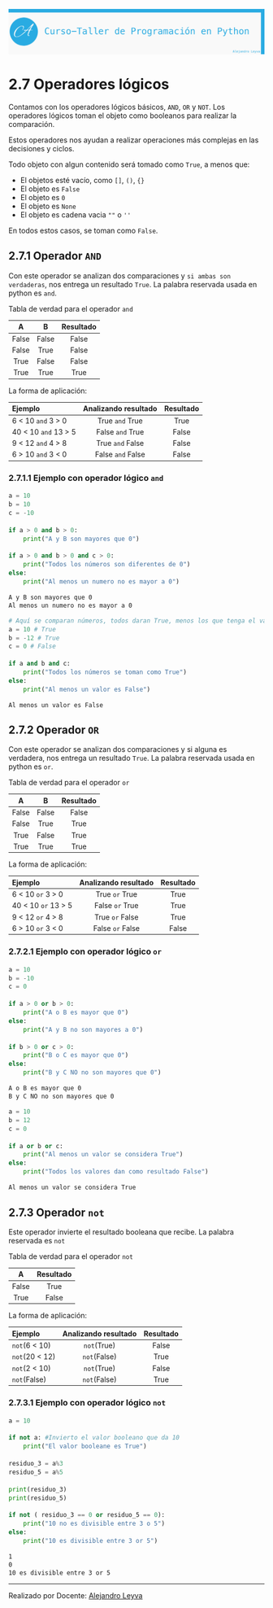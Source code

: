 ![banner](assets/banner.png)

# 2.7 Operadores lógicos

Contamos con los operadores lógicos básicos, `AND`, `OR` y `NOT`. Los operadores lógicos toman el objeto como booleanos para realizar la comparación.

Estos operadores nos ayudan a realizar operaciones más complejas en las decisiones y ciclos.

Todo objeto con algun contenido será tomado como `True`, a menos que:

- El objetos esté vacío, como `[]`, `()`, `{}`
- El objeto es `False`
- El objeto es `0`
- El objeto es `None`
- El objeto es cadena vacia `""` o `''`

En todos estos casos, se toman como `False`.

## 2.7.1 Operador `AND`

Con este operador se analizan dos comparaciones y `si ambas son verdaderas`, nos entrega un resultado `True`. La palabra reservada usada en python es `and`.

Tabla de verdad para el operador `and`

|   A   |   B   | Resultado |
| :---: | :---: | :-------: |
| False | False |   False   |
| False | True  |   False   |
| True  | False |   False   |
| True  | True  |   True    |

La forma de aplicación:

| Ejemplo              | Analizando resultado | Resultado |
| :------------------- | :------------------: | :-------: |
| 6 < 10 `and` 3 > 0   |   True `and` True    |   True    |
| 40 < 10 `and` 13 > 5 |   False `and` True   |   False   |
| 9 < 12 `and` 4 > 8   |   True `and` False   |   False   |
| 6 > 10 `and` 3 < 0   |  False `and` False   |   False   |

### 2.7.1.1 Ejemplo con operador lógico `and`


```python
a = 10
b = 10
c = -10

if a > 0 and b > 0:
    print("A y B son mayores que 0")

if a > 0 and b > 0 and c > 0:
    print("Todos los números son diferentes de 0")
else:
    print("Al menos un numero no es mayor a 0")

```

    A y B son mayores que 0
    Al menos un numero no es mayor a 0



```python
# Aquí se comparan números, todos daran True, menos los que tenga el valor de 0
a = 10 # True
b = -12 # True
c = 0 # False

if a and b and c:
    print("Todos los números se toman como True")
else:
    print("Al menos un valor es False")
```

    Al menos un valor es False


## 2.7.2 Operador `OR`

Con este operador se analizan dos comparaciones y si alguna es verdadera, nos entrega un resultado `True`. La palabra reservada usada en python es `or`.

Tabla de verdad para el operador `or`

|   A   |   B   | Resultado |
| :---: | :---: | :-------: |
| False | False |   False   |
| False | True  |   True    |
| True  | False |   True    |
| True  | True  |   True    |

La forma de aplicación:

| Ejemplo             | Analizando resultado | Resultado |
| :------------------ | :------------------: | :-------: |
| 6 < 10 `or` 3 > 0   |    True `or` True    |   True    |
| 40 < 10 `or` 13 > 5 |   False `or` True    |   True    |
| 9 < 12 `or` 4 > 8   |   True `or` False    |   True    |
| 6 > 10 `or` 3 < 0   |   False `or` False   |   False   |

### 2.7.2.1 Ejemplo con operador lógico `or`


```python
a = 10
b = -10
c = 0

if a > 0 or b > 0:
    print("A o B es mayor que 0")
else:
    print("A y B no son mayores a 0")

if b > 0 or c > 0:
    print("B o C es mayor que 0")
else:
    print("B y C NO no son mayores que 0")
```

    A o B es mayor que 0
    B y C NO no son mayores que 0



```python
a = 10
b = 12
c = 0

if a or b or c:
    print("Al menos un valor se considera True")
else:
    print("Todos los valores dan como resultado False")
```

    Al menos un valor se considera True


## 2.7.3 Operador `not`

Este operador invierte el resultado booleana que recibe. La palabra reservada es `not`

Tabla de verdad para el operador `not`

|   A   | Resultado |
| :---: | :-------: |
| False |   True    |
| True  |   False   |

La forma de aplicación:

| Ejemplo        | Analizando resultado | Resultado |
| :------------- | :------------------: | :-------: |
| `not`(6 < 10)  |     `not`(True)      |   False   |
| `not`(20 < 12) |     `not`(False)     |   True    |
| `not`(2 < 10)  |     `not`(True)      |   False   |
| `not`(False)   |     `not`(False)     |   True    |

### 2.7.3.1 Ejemplo con operador lógico `not`


```python
a = 10

if not a: #Invierto el valor booleano que da 10
    print("El valor booleane es True")

residuo_3 = a%3
residuo_5 = a%5

print(residuo_3)
print(residuo_5)

if not ( residuo_3 == 0 or residuo_5 == 0):
    print("10 no es divisible entre 3 o 5")
else:
    print("10 es divisible entre 3 or 5")
```

    1
    0
    10 es divisible entre 3 or 5


---

Realizado por Docente: [Alejandro Leyva](https://www.alejandro-leyva.com/)

